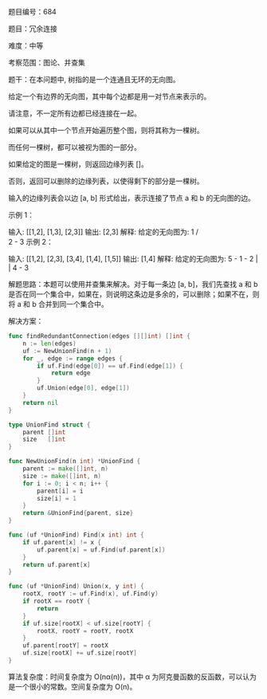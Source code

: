 题目编号：684

题目：冗余连接

难度：中等

考察范围：图论、并查集

题干：在本问题中, 树指的是一个连通且无环的无向图。

给定一个有边界的无向图，其中每个边都是用一对节点来表示的。

请注意，不一定所有边都已经连接在一起。

如果可以从其中一个节点开始遍历整个图，则将其称为一棵树。

而任何一棵树，都可以被视为图的一部分。

如果给定的图是一棵树，则返回边缘列表 []。

否则，返回可以删除的边缘列表，以使得剩下的部分是一棵树。

输入的边缘列表会以边 [a, b] 形式给出，表示连接了节点 a 和 b 的无向图的边。

示例 1：

输入: [[1,2], [1,3], [2,3]]
输出: [2,3]
解释: 给定的无向图为:
  1
 / \
2 - 3
示例 2：

输入: [[1,2], [2,3], [3,4], [1,4], [1,5]]
输出: [1,4]
解释: 给定的无向图为:
5 - 1 - 2
    |   |
    4 - 3

解题思路：本题可以使用并查集来解决。对于每一条边 [a, b]，我们先查找 a 和 b 是否在同一个集合中，如果在，则说明这条边是多余的，可以删除；如果不在，则将 a 和 b 合并到同一个集合中。

解决方案：

```go
func findRedundantConnection(edges [][]int) []int {
    n := len(edges)
    uf := NewUnionFind(n + 1)
    for _, edge := range edges {
        if uf.Find(edge[0]) == uf.Find(edge[1]) {
            return edge
        }
        uf.Union(edge[0], edge[1])
    }
    return nil
}

type UnionFind struct {
    parent []int
    size   []int
}

func NewUnionFind(n int) *UnionFind {
    parent := make([]int, n)
    size := make([]int, n)
    for i := 0; i < n; i++ {
        parent[i] = i
        size[i] = 1
    }
    return &UnionFind{parent, size}
}

func (uf *UnionFind) Find(x int) int {
    if uf.parent[x] != x {
        uf.parent[x] = uf.Find(uf.parent[x])
    }
    return uf.parent[x]
}

func (uf *UnionFind) Union(x, y int) {
    rootX, rootY := uf.Find(x), uf.Find(y)
    if rootX == rootY {
        return
    }
    if uf.size[rootX] < uf.size[rootY] {
        rootX, rootY = rootY, rootX
    }
    uf.parent[rootY] = rootX
    uf.size[rootX] += uf.size[rootY]
}
```

算法复杂度：时间复杂度为 O(nα(n))，其中 α 为阿克曼函数的反函数，可以认为是一个很小的常数。空间复杂度为 O(n)。